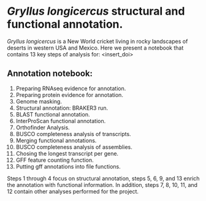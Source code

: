 # *Gryllus longicercus* structural and functional annotation.

*Gryllus longicercus* is a New World cricket living in rocky landscapes of deserts in western USA and Mexico. Here we present a notebook that contains 13 key steps of analysis for: <insert_doi>

## Annotation notebook:
1. Preparing RNAseq evidence for annotation.
2. Preparing protein evidence for annotation.
3. Genome masking.
4. Structural annotation: BRAKER3 run.
5. BLAST functional annotation.
6. InterProScan functional annotation.
7. Orthofinder Analysis.
8. BUSCO completeness analysis of transcripts.
9. Merging functional annotations.
10. BUSCO completeness analysis of assemblies.
11. Chosing the longest transcript per gene.
12. GFF feature counting function.
13. Putting gff annotations into file functions.

Steps 1 through 4 focus on structural annotation, steps 5, 6, 9, and 13 enrich the annotation with functional information. 
In addition, steps 7, 8, 10, 11, and 12 contain other analyses performed for the project.

### <Please cite>

